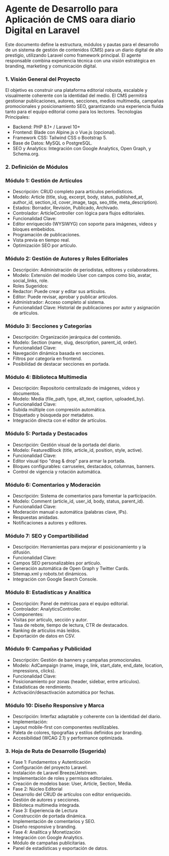 # Agente de Desarrollo para Aplicación de CMS oara diario Digital en Laravel

Este documento define la estructura, módulos y pautas para el desarrollo de un sistema de gestión de contenidos (CMS) para un diario digital de alto prestigio, utilizando Laravel como framework principal. El agente responsable combina experiencia técnica con una visión estratégica en branding, marketing y comunicación digital.
### 1. Visión General del Proyecto
El objetivo es construir una plataforma editorial robusta, escalable y visualmente coherente con la identidad del medio. El CMS permitirá gestionar publicaciones, autores, secciones, medios multimedia, campañas promocionales y posicionamiento SEO, garantizando una experiencia fluida tanto para el equipo editorial como para los lectores.
Tecnologías Principales:
- Backend: PHP 8.1+ / Laravel 10+
- Frontend: Blade con Alpine.js o Vue.js (opcional).
- Framework CSS: Tailwind CSS o Bootstrap 5.
- Base de Datos: MySQL o PostgreSQL.
- SEO y Analytics: Integración con Google Analytics, Open Graph, y Schema.org.

### 2. Definición de Módulos

### Módulo 1: Gestión de Artículos
- Descripción: CRUD completo para artículos periodísticos.
- Modelo: Article (title, slug, excerpt, body, status, published_at, author_id, section_id, cover_image, tags, seo_title, meta_description).
- Estados: Borrador, Revisión, Publicado, Archivado.
- Controlador: ArticleController con lógica para flujos editoriales.
- Funcionalidad Clave:
- Editor enriquecido (WYSIWYG) con soporte para imágenes, videos y bloques embebidos.
- Programación de publicaciones.
- Vista previa en tiempo real.
- Optimización SEO por artículo.
### Módulo 2: Gestión de Autores y Roles Editoriales
- Descripción: Administración de periodistas, editores y colaboradores.
- Modelo: Extensión del modelo User con campos como bio, avatar, social_links, role.
- Roles Sugeridos:
- Redactor: Puede crear y editar sus artículos.
- Editor: Puede revisar, aprobar y publicar artículos.
- Administrador: Acceso completo al sistema.
- Funcionalidad Clave: Historial de publicaciones por autor y asignación de artículos.
### Módulo 3: Secciones y Categorías
- Descripción: Organización jerárquica del contenido.
- Modelo: Section (name, slug, description, parent_id, order).
- Funcionalidad Clave:
- Navegación dinámica basada en secciones.
- Filtros por categoría en frontend.
- Posibilidad de destacar secciones en portada.
### Módulo 4: Biblioteca Multimedia
- Descripción: Repositorio centralizado de imágenes, videos y documentos.
- Modelo: Media (file_path, type, alt_text, caption, uploaded_by).
- Funcionalidad Clave:
- Subida múltiple con compresión automática.
- Etiquetado y búsqueda por metadatos.
- Integración directa con el editor de artículos.
### Módulo 5: Portada y Destacados
- Descripción: Gestión visual de la portada del diario.
- Modelo: FeaturedBlock (title, article_id, position, style, active).
- Funcionalidad Clave:
- Editor visual tipo "drag & drop" para armar la portada.
- Bloques configurables: carruseles, destacados, columnas, banners.
- Control de vigencia y rotación automática.
### Módulo 6: Comentarios y Moderación
- Descripción: Sistema de comentarios para fomentar la participación.
- Modelo: Comment (article_id, user_id, body, status, parent_id).
- Funcionalidad Clave:
- Moderación manual o automática (palabras clave, IPs).
- Respuestas anidadas.
- Notificaciones a autores y editores.
### Módulo 7: SEO y Compartibilidad
- Descripción: Herramientas para mejorar el posicionamiento y la difusión.
- Funcionalidad Clave:
- Campos SEO personalizables por artículo.
- Generación automática de Open Graph y Twitter Cards.
- Sitemap.xml y robots.txt dinámicos.
- Integración con Google Search Console.
### Módulo 8: Estadísticas y Analítica
- Descripción: Panel de métricas para el equipo editorial.
- Controlador: AnalyticsController.
- Componentes:
- Visitas por artículo, sección y autor.
- Tasa de rebote, tiempo de lectura, CTR de destacados.
- Ranking de artículos más leídos.
- Exportación de datos en CSV.
### Módulo 9: Campañas y Publicidad
- Descripción: Gestión de banners y campañas promocionales.
- Modelo: AdCampaign (name, image, link, start_date, end_date, location, impressions, clicks).
- Funcionalidad Clave:
- Posicionamiento por zonas (header, sidebar, entre artículos).
- Estadísticas de rendimiento.
- Activación/desactivación automática por fechas.
### Módulo 10: Diseño Responsive y Marca
- Descripción: Interfaz adaptable y coherente con la identidad del diario.
- Implementación:
- Layout mobile-first con componentes reutilizables.
- Paleta de colores, tipografías y estilos definidos por branding.
- Accesibilidad (WCAG 2.1) y performance optimizada.

### 3. Hoja de Ruta de Desarrollo (Sugerida)
- Fase 1: Fundamentos y Autenticación
- Configuración del proyecto Laravel.
- Instalación de Laravel Breeze/Jetstream.
- Implementación de roles y permisos editoriales.
- Creación de modelos base: User, Article, Section, Media.
- Fase 2: Núcleo Editorial
- Desarrollo del CRUD de artículos con editor enriquecido.
- Gestión de autores y secciones.
- Biblioteca multimedia integrada.
- Fase 3: Experiencia de Lectura
- Construcción de portada dinámica.
- Implementación de comentarios y SEO.
- Diseño responsive y branding.
- Fase 4: Analítica y Monetización
- Integración con Google Analytics.
- Módulo de campañas publicitarias.
- Panel de estadísticas y exportación de datos.
